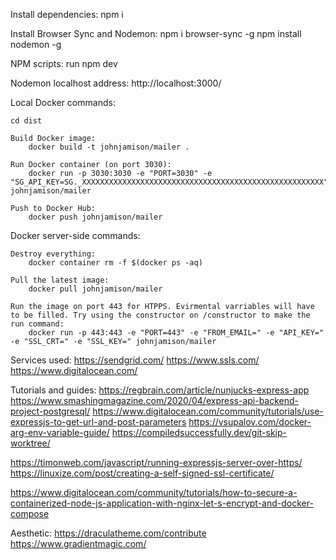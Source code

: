 Install dependencies:
    npm i

Install Browser Sync and Nodemon:
    npm i browser-sync -g
    npm install nodemon -g

NPM scripts:
    run npm dev

Nodemon localhost address: http://localhost:3000/

Local Docker commands:

    cd dist

    Build Docker image:
        docker build -t johnjamison/mailer .

    Run Docker container (on port 3030):
        docker run -p 3030:3030 -e "PORT=3030" -e "SG_API_KEY=SG._XXXXXXXXXXXXXXXXXXXXXXXXXXXXXXXXXXXXXXXXXXXXXXXXXXXXXX" johnjamison/mailer

    Push to Docker Hub:
        docker push johnjamison/mailer

Docker server-side commands:

    Destroy everything:
        docker container rm -f $(docker ps -aq)

    Pull the latest image:
        docker pull johnjamison/mailer

    Run the image on port 443 for HTPPS. Evirmental varriables will have to be filled. Try using the constructor on /constructor to make the run command:
        docker run -p 443:443 -e "PORT=443" -e "FROM_EMAIL=" -e "API_KEY=" -e "SSL_CRT=" -e "SSL_KEY=" johnjamison/mailer

Services used:
https://sendgrid.com/
https://www.ssls.com/
https://www.digitalocean.com/

Tutorials and guides:
https://regbrain.com/article/nunjucks-express-app
https://www.smashingmagazine.com/2020/04/express-api-backend-project-postgresql/
https://www.digitalocean.com/community/tutorials/use-expressjs-to-get-url-and-post-parameters
https://vsupalov.com/docker-arg-env-variable-guide/
https://compiledsuccessfully.dev/git-skip-worktree/

https://timonweb.com/javascript/running-expressjs-server-over-https/
https://linuxize.com/post/creating-a-self-signed-ssl-certificate/

https://www.digitalocean.com/community/tutorials/how-to-secure-a-containerized-node-js-application-with-nginx-let-s-encrypt-and-docker-compose

Aesthetic:
https://draculatheme.com/contribute
https://www.gradientmagic.com/